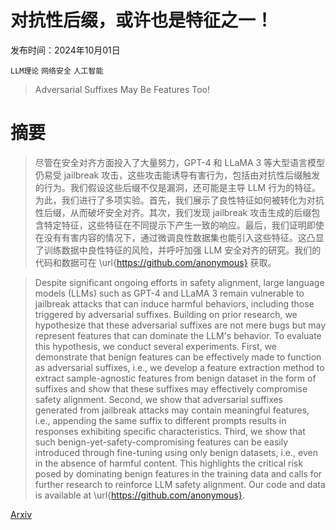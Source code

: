 # 对抗性后缀，或许也是特征之一！

发布时间：2024年10月01日

`LLM理论` `网络安全` `人工智能`

> Adversarial Suffixes May Be Features Too!

# 摘要

> 尽管在安全对齐方面投入了大量努力，GPT-4 和 LLaMA 3 等大型语言模型仍易受 jailbreak 攻击，这些攻击能诱导有害行为，包括由对抗性后缀触发的行为。我们假设这些后缀不仅是漏洞，还可能是主导 LLM 行为的特征。为此，我们进行了多项实验。首先，我们展示了良性特征如何被转化为对抗性后缀，从而破坏安全对齐。其次，我们发现 jailbreak 攻击生成的后缀包含特定特征，这些特征在不同提示下产生一致的响应。最后，我们证明即使在没有有害内容的情况下，通过微调良性数据集也能引入这些特征。这凸显了训练数据中良性特征的风险，并呼吁加强 LLM 安全对齐的研究。我们的代码和数据可在 \url{https://github.com/anonymous} 获取。

> Despite significant ongoing efforts in safety alignment, large language models (LLMs) such as GPT-4 and LLaMA 3 remain vulnerable to jailbreak attacks that can induce harmful behaviors, including those triggered by adversarial suffixes. Building on prior research, we hypothesize that these adversarial suffixes are not mere bugs but may represent features that can dominate the LLM's behavior. To evaluate this hypothesis, we conduct several experiments. First, we demonstrate that benign features can be effectively made to function as adversarial suffixes, i.e., we develop a feature extraction method to extract sample-agnostic features from benign dataset in the form of suffixes and show that these suffixes may effectively compromise safety alignment. Second, we show that adversarial suffixes generated from jailbreak attacks may contain meaningful features, i.e., appending the same suffix to different prompts results in responses exhibiting specific characteristics. Third, we show that such benign-yet-safety-compromising features can be easily introduced through fine-tuning using only benign datasets, i.e., even in the absence of harmful content. This highlights the critical risk posed by dominating benign features in the training data and calls for further research to reinforce LLM safety alignment. Our code and data is available at \url{https://github.com/anonymous}.

[Arxiv](https://arxiv.org/abs/2410.00451)